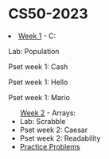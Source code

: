 # CS50-2023

  <li><a href="https://github.com/sarahmayarchibald/CS50-2023/tree/main/week-1">Week 1</a> - C: </li>
  <p>Lab: Population</p>
  <p>Pset week 1: Cash</p>
  <p>Pset week 1: Hello</p>
  <p>Pset week 1: Mario</p>

<ul>
  <a href="https://github.com/sarahmayarchibald/CS50-2023/tree/main/week-2">Week 2</a> - Arrays:
  <li>Lab: Scrabble</li>
  <li>Pset week 2: Caesar</li>
  <li>Pset week 2: Readability</li>
  <li><a href="https://github.com/sarahmayarchibald/CS50-2023/tree/main/week-2/Practice%20Problems-Optional">Practice Problems</a></li>
</ul>

